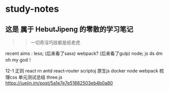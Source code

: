 # study-notes
这是 属于 HebutJipeng 的零散的学习笔记
---

>> 一切奇淫巧技都是纸老虎

recent aims :
less; (后来看了sass)
webpack? (后来看了gulp)
node;
js ds dm
oh my god！

12-1
正则
react rn antd react-router
scriptoj
原生js
docker
node
webpack
梳理css
单元测试总结
three.js  https://juejin.im/post/5a1e7e7e51882503eb4b0a80